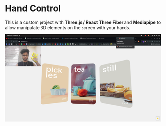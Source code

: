 # Hand Control

This is a custom project with **Three.js / React Three Fiber** and **Mediapipe**
to allow manipulate 3D elements on the screen with your hands.

![Alt text](/public/print.png)
